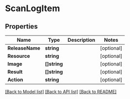 # ScanLogItem

## Properties
Name | Type | Description | Notes
------------ | ------------- | ------------- | -------------
**ReleaseName** | **string** |  | [optional] 
**Resource** | **string** |  | [optional] 
**Image** | **[]string** |  | [optional] 
**Result** | **[]string** |  | [optional] 
**Action** | **string** |  | [optional] 

[[Back to Model list]](../README.md#documentation-for-models) [[Back to API list]](../README.md#documentation-for-api-endpoints) [[Back to README]](../README.md)


